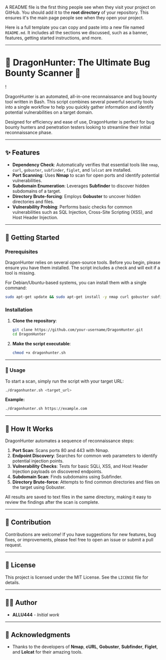 A README file is the first thing people see when they visit your project on GitHub. You should add it to the **root directory** of your repository. This ensures it's the main page people see when they open your project.

Here is a full template you can copy and paste into a new file named `README.md`. It includes all the sections we discussed, such as a banner, features, getting started instructions, and more.

-----

# 🐉 DragonHunter: The Ultimate Bug Bounty Scanner 🐉

\!

DragonHunter is an automated, all-in-one reconnaissance and bug bounty tool written in Bash. This script combines several powerful security tools into a single workflow to help you quickly gather information and identify potential vulnerabilities on a target domain.

Designed for efficiency and ease of use, DragonHunter is perfect for bug bounty hunters and penetration testers looking to streamline their initial reconnaissance phase.

-----

## ✨ Features

  * **Dependency Check**: Automatically verifies that essential tools like `nmap`, `curl`, `gobuster`, `subfinder`, `figlet`, and `lolcat` are installed.
  * **Port Scanning**: Uses **Nmap** to scan for open ports and identify potential vulnerabilities.
  * **Subdomain Enumeration**: Leverages **Subfinder** to discover hidden subdomains of a target.
  * **Directory Brute-forcing**: Employs **Gobuster** to uncover hidden directories and files.
  * **Vulnerability Probing**: Performs basic checks for common vulnerabilities such as SQL Injection, Cross-Site Scripting (XSS), and Host Header Injection.

-----

## 🚀 Getting Started

### Prerequisites

DragonHunter relies on several open-source tools. Before you begin, please ensure you have them installed. The script includes a check and will exit if a tool is missing.

For Debian/Ubuntu-based systems, you can install them with a single command:

```bash
sudo apt-get update && sudo apt-get install -y nmap curl gobuster subfinder figlet lolcat
```

### Installation

1.  **Clone the repository**:
    ```bash
    git clone https://github.com/your-username/DragonHunter.git
    cd DragonHunter
    ```
2.  **Make the script executable**:
    ```bash
    chmod +x dragonhunter.sh
    ```

-----

### 🐲 Usage

To start a scan, simply run the script with your target URL:

```bash
./dragonhunter.sh <target_url>
```

**Example:**

```bash
./dragonhunter.sh https://example.com
```

-----

## 📜 How It Works

DragonHunter automates a sequence of reconnaissance steps:

1.  **Port Scan**: Scans ports 80 and 443 with Nmap.
2.  **Endpoint Discovery**: Searches for common web parameters to identify potential injection points.
3.  **Vulnerability Checks**: Tests for basic SQLi, XSS, and Host Header Injection payloads on discovered endpoints.
4.  **Subdomain Scan**: Finds subdomains using Subfinder.
5.  **Directory Brute-force**: Attempts to find common directories and files on the target using Gobuster.

All results are saved to text files in the same directory, making it easy to review the findings after the scan is complete.

-----

## 🤝 Contribution

Contributions are welcome\! If you have suggestions for new features, bug fixes, or improvements, please feel free to open an issue or submit a pull request.

-----

## 📝 License

This project is licensed under the MIT License. See the `LICENSE` file for details.

-----

## 👨‍💻 Author

  * **ALLU444** - *Initial work*

-----

## 🎉 Acknowledgments

  * Thanks to the developers of **Nmap**, **cURL**, **Gobuster**, **Subfinder**, **Figlet**, and **Lolcat** for their amazing tools.
